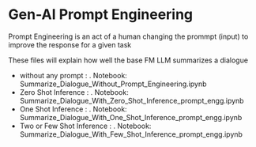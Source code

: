 # Gen-AI Prompt Engineering

Prompt Engineering is an act of a human changing the prommpt (input) to improve the response for a given task

These files will explain how well the base FM LLM summarizes a dialogue 
* without any prompt : 
. Notebook: Summarize_Dialogue_Without_Prompt_Engineering.ipynb
* Zero Shot Inference : 
. Notebook: Summarize_Dialogue_With_Zero_Shot_Inference_prompt_engg.ipynb
* One Shot Inference : 
. Notebook: Summarize_Dialogue_With_One_Shot_Inference_prompt_engg.ipynb
* Two or Few Shot Inference : 
. Notebook: Summarize_Dialogue_With_Few_Shot_Inference_prompt_engg.ipynb
